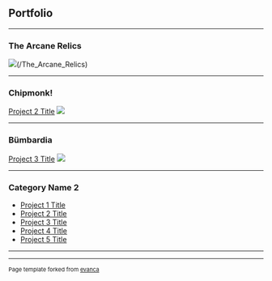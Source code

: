 ## Portfolio

---

### The Arcane Relics
<img src="images/dummy_thumbnail.jpg?raw=true"/>(/The_Arcane_Relics)

---

### Chipmonk!
[Project 2 Title](/pdf/sample_presentation.pdf)
<img src="images/dummy_thumbnail.jpg?raw=true"/>

---

### Bümbardia
[Project 3 Title](http://example.com/)
<img src="images/dummy_thumbnail.jpg?raw=true"/>

---

### Category Name 2

- [Project 1 Title](http://example.com/)
- [Project 2 Title](http://example.com/)
- [Project 3 Title](http://example.com/)
- [Project 4 Title](http://example.com/)
- [Project 5 Title](http://example.com/)

---




---
<p style="font-size:11px">Page template forked from <a href="https://github.com/evanca/quick-portfolio">evanca</a></p>
<!-- Remove above link if you don't want to attibute -->
